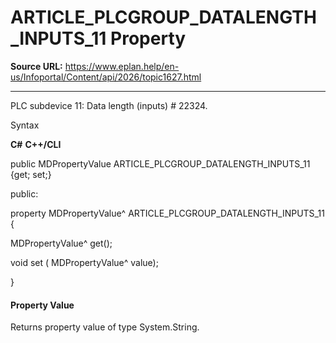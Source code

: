 # ARTICLE_PLCGROUP_DATALENGTH_INPUTS_11 Property

**Source URL:** https://www.eplan.help/en-us/Infoportal/Content/api/2026/topic1627.html

---

PLC subdevice 11: Data length (inputs) # 22324.

Syntax

**C#**
**C++/CLI**


public MDPropertyValue ARTICLE_PLCGROUP_DATALENGTH_INPUTS_11 {get; set;}

public:

property MDPropertyValue^ ARTICLE_PLCGROUP_DATALENGTH_INPUTS_11 {

   MDPropertyValue^ get();

   void set (    MDPropertyValue^ value);

}


#### Property Value

Returns property value of type System.String.
